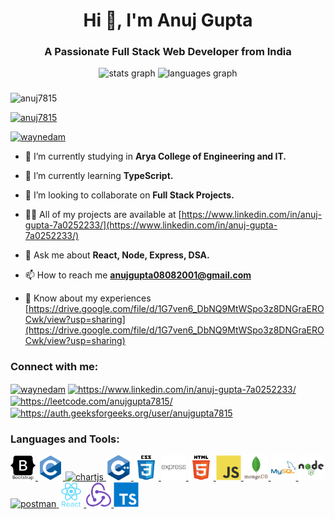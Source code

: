 <h1 align="center">Hi 👋, I'm Anuj Gupta</h1>
<h3 align="center">A Passionate Full Stack Web Developer from India</h3>

<div align="center">
  <img src="https://github-readme-stats.vercel.app/api?username=Anuj7815&hide_title=false&hide_rank=false&show_icons=true&include_all_commits=true&count_private=true&disable_animations=false&theme=dracula&locale=en&hide_border=false&order=1" height="150" alt="stats graph"  />
  <img src="https://github-readme-stats.vercel.app/api/top-langs?username=Anuj7815&locale=en&hide_title=false&layout=compact&card_width=320&langs_count=5&theme=dracula&hide_border=false&order=2" height="150" alt="languages graph"  />
</div>

###

<p align="left"> <img src="https://komarev.com/ghpvc/?username=anuj7815&label=Profile%20views&color=0e75b6&style=flat" alt="anuj7815" /> </p>

<p align="left"> <a href="https://github.com/ryo-ma/github-profile-trophy"><img src="https://github-profile-trophy.vercel.app/?username=anuj7815" alt="anuj7815" /></a> </p>

<p align="left"> <a href="https://twitter.com/waynedam" target="blank"><img src="https://img.shields.io/twitter/follow/AnujGup57688733?logo=twitter&style=for-the-badge" alt="waynedam" /></a> </p>

- 🔭 I’m currently studying in **Arya College of Engineering and IT.**

- 🌱 I’m currently learning **TypeScript.**

- 👯 I’m looking to collaborate on **Full Stack Projects.**

- 👨‍💻 All of my projects are available at [https://www.linkedin.com/in/anuj-gupta-7a0252233/](https://www.linkedin.com/in/anuj-gupta-7a0252233/)

- 💬 Ask me about **React, Node, Express, DSA.**

- 📫 How to reach me **anujgupta08082001@gmail.com**

- 📄 Know about my experiences [https://drive.google.com/file/d/1G7ven6_DbNQ9MtWSpo3z8DNGraEROCwk/view?usp=sharing](https://drive.google.com/file/d/1G7ven6_DbNQ9MtWSpo3z8DNGraEROCwk/view?usp=sharing)

<h3 align="left">Connect with me:</h3>
<p align="left">
<a href="https://twitter.com/AnujGup57688733" target="blank"><img align="center" src="https://raw.githubusercontent.com/rahuldkjain/github-profile-readme-generator/master/src/images/icons/Social/twitter.svg" alt="waynedam" height="30" width="40" /></a>
<a href="https://www.linkedin.com/in/anuj-gupta-7a0252233/" target="blank"><img align="center" src="https://raw.githubusercontent.com/rahuldkjain/github-profile-readme-generator/master/src/images/icons/Social/linked-in-alt.svg" alt="https://www.linkedin.com/in/anuj-gupta-7a0252233/" height="30" width="40" /></a>
<a href="https://leetcode.com/anujgupta7815/" target="blank"><img align="center" src="https://raw.githubusercontent.com/rahuldkjain/github-profile-readme-generator/master/src/images/icons/Social/leet-code.svg" alt="https://leetcode.com/anujgupta7815/" height="30" width="40" /></a>
<a href="https://auth.geeksforgeeks.org/user/anujgupta7815" target="blank"><img align="center" src="https://raw.githubusercontent.com/rahuldkjain/github-profile-readme-generator/master/src/images/icons/Social/geeks-for-geeks.svg" alt="https://auth.geeksforgeeks.org/user/anujgupta7815" height="30" width="40" /></a>
</p>

<h3 align="left">Languages and Tools:</h3>
<p align="left" padding="15px"> 
  <a href="https://getbootstrap.com" target="_blank" rel="noreferrer"> 
    <img src="https://raw.githubusercontent.com/devicons/devicon/master/icons/bootstrap/bootstrap-plain-wordmark.svg" alt="bootstrap" width="40" height="40"/> </a> <a href="https://www.cprogramming.com/" target="_blank" rel="noreferrer"> <img src="https://raw.githubusercontent.com/devicons/devicon/master/icons/c/c-original.svg" alt="c" width="40" height="40"/> </a> <a href="https://www.chartjs.org" target="_blank" rel="noreferrer"> <img src="https://www.chartjs.org/media/logo-title.svg" alt="chartjs" width="40" height="40"/> </a> <a href="https://www.w3schools.com/cpp/" target="_blank" rel="noreferrer"> <img src="https://raw.githubusercontent.com/devicons/devicon/master/icons/cplusplus/cplusplus-original.svg" alt="cplusplus" width="40" height="40"/> </a> <a href="https://www.w3schools.com/css/" target="_blank" rel="noreferrer"> <img src="https://raw.githubusercontent.com/devicons/devicon/master/icons/css3/css3-original-wordmark.svg" alt="css3" width="40" height="40"/> </a> <a href="https://expressjs.com" target="_blank" rel="noreferrer"> <img src="https://raw.githubusercontent.com/devicons/devicon/master/icons/express/express-original-wordmark.svg" alt="express" width="40" height="40"/> </a> <a href="https://www.w3.org/html/" target="_blank" rel="noreferrer"> <img src="https://raw.githubusercontent.com/devicons/devicon/master/icons/html5/html5-original-wordmark.svg" alt="html5" width="40" height="40"/> </a> <a href="https://developer.mozilla.org/en-US/docs/Web/JavaScript" target="_blank" rel="noreferrer"> <img src="https://raw.githubusercontent.com/devicons/devicon/master/icons/javascript/javascript-original.svg" alt="javascript" width="40" height="40"/> </a> <a href="https://www.mongodb.com/" target="_blank" rel="noreferrer"> <img src="https://raw.githubusercontent.com/devicons/devicon/master/icons/mongodb/mongodb-original-wordmark.svg" alt="mongodb" width="40" height="40"/> </a> <a href="https://www.mysql.com/" target="_blank" rel="noreferrer"> <img src="https://raw.githubusercontent.com/devicons/devicon/master/icons/mysql/mysql-original-wordmark.svg" alt="mysql" width="40" height="40"/> </a> <a href="https://nodejs.org" target="_blank" rel="noreferrer"> <img src="https://raw.githubusercontent.com/devicons/devicon/master/icons/nodejs/nodejs-original-wordmark.svg" alt="nodejs" width="40" height="40"/> </a> <a href="https://postman.com" target="_blank" rel="noreferrer"> <img src="https://www.vectorlogo.zone/logos/getpostman/getpostman-icon.svg" alt="postman" width="40" height="40"/> </a> <a href="https://reactjs.org/" target="_blank" rel="noreferrer"> <img src="https://raw.githubusercontent.com/devicons/devicon/master/icons/react/react-original-wordmark.svg" alt="react" width="40" height="40"/> </a> <a href="https://redux.js.org" target="_blank" rel="noreferrer"> <img src="https://raw.githubusercontent.com/devicons/devicon/master/icons/redux/redux-original.svg" alt="redux" width="40" height="40"/> </a> <a href="https://www.typescriptlang.org/" target="_blank" rel="noreferrer"> <img src="https://raw.githubusercontent.com/devicons/devicon/master/icons/typescript/typescript-original.svg" alt="typescript" width="40" height="40"/> </a> </p>


